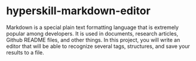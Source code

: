 # hyperskill-markdown-editor

Markdown is a special plain text formatting language that is extremely popular among developers. It is used in documents, research articles, Github README files, and other things. In this project, you will write an editor that will be able to recognize several tags, structures, and save your results to a file.
